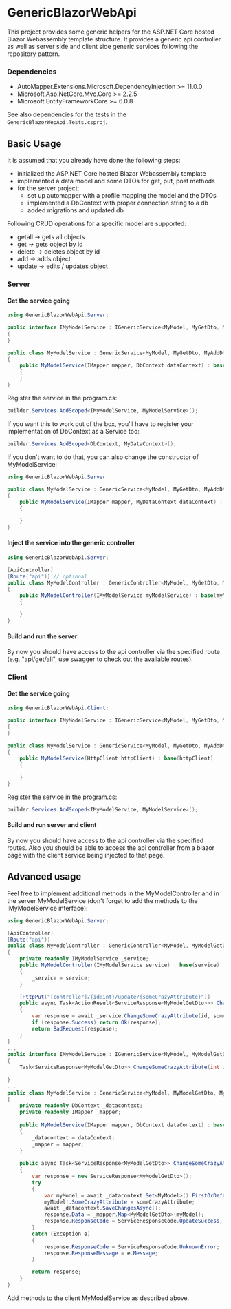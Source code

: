 # GenericBlazorWebApi

This project provides some generic helpers for the ASP.NET Core hosted Blazor Webassembly template structure.
It provides a generic api controller as well as server side and client side generic services following the repository
pattern.

### Dependencies

- AutoMapper.Extensions.Microsoft.DependencyInjection >= 11.0.0
- Microsoft.Asp.NetCore.Mvc.Core >= 2.2.5
- Microsoft.EntityFrameworkCore >= 6.0.8

See also dependencies for the tests in the ```GenericBlazorWepApi.Tests.csproj```.

## Basic Usage

It is assumed that you already have done the following steps:

- initialized the ASP.NET Core hosted Blazor Webassembly template
- implemented a data model and some DTOs for get, put, post methods
- for the server project:
    - set up automapper with a profile mapping the model and the DTOs
    - implemented a DbContext with proper connection string to a db
    - added migrations and updated db

Following CRUD operations for a specific model are supported:

- getall -> gets all objects
- get -> gets object by id
- delete -> deletes object by id
- add -> adds object
- update -> edits / updates object

### Server

#### Get the service going

```csharp
using GenericBlazorWebApi.Server;

public interface IMyModelService : IGenericService<MyModel, MyGetDto, MyAddDto, MyUpdateDto>  
{  
}  

public class MyModelService : GenericService<MyModel, MyGetDto, MyAddDto, MyUpdateDto>, IMyModelService  
{  
	public MyModelService(IMapper mapper, DbContext dataContext) : base(mapper, dataContext)  
    {  
    }
}
```

Register the service in the program.cs:

```csharp
builder.Services.AddScoped<IMyModelService, MyModelService>();
```

If you want this to work out of the box, you'll have to register your implementation of DbContext as a Service too:

```csharp
builder.Services.AddScoped<DbContext, MyDataContext>();
```

If you don't want to do that, you can also change the constructor of MyModelService:

```csharp
using GenericBlazorWebApi.Server

public class MyModelService : GenericService<MyModel, MyGetDto, MyAddDto, MyUpdateDto>, IMyModelService  
{  
	public MyModelService(IMapper mapper, MyDataContext dataContext) : base(mapper, dataContext)  
    {

    }
}
```

#### Inject the service into the generic controller

```csharp
using GenericBlazorWebApi.Server;

[ApiController]
[Route("api")] // optional
public class MyModelController : GenericController<MyModel, MyGetDto, MyAddDto, MyUpdateDto>
{
    public MyModelController(IMyModelService myModelService) : base(myModelService)
    {

    }
}
```

#### Build and run the server

By now you should have access to the api controller via the specified route (e.g. "api/get/all", use swagger to check
out the available routes).

### Client

#### Get the service going

```csharp
using GenericBlazorWebApi.Client;

public interface IMyModelService : IGenericService<MyModel, MyGetDto, MyAddDto, MyUpdateDto>  
{  
}  

public class MyModelService : GenericService<MyModel, MyGetDto, MyAddDto, MyUpdateDto>, IMyModelService  
{  
	public MyModelService(HttpClient httpClient) : base(httpClient)
    {

    }
}
```

Register the service in the program.cs:

```csharp
builder.Services.AddScoped<IMyModelService, MyModelService>();
```

#### Build and run server and client

By now you should have access to the api controller via the specified routes. Also you should be able to access the api
controller from a blazor page with the client service being injected to that page.

## Advanced usage

Feel free to implement additional methods in the MyModelController and in the server MyModelService (don't forget to add the methods
to the IMyModelService interface):

```csharp
using GenericBlazorWebApi.Server;

[ApiController]
[Route("api")]
public class MyModelController : GenericController<MyModel, MyModelGetDto, MyModelAddDto, MyModelUpdateDto>
{
    private readonly IMyModelService _service;
    public MyModelController(IMyModelService service) : base(service)
    {
        _service = service;
    }

    [HttpPut("[controller]/{id:int}/update/{someCrazyAttribute}")]
    public async Task<ActionResult<ServiceResponse<MyModelGetDto>>> ChangeSomeCrazyAttribute(int id, string someCrazyAttribute)
    {
        var response = await _service.ChangeSomeCrazyAttribute(id, someCrazyAttribute);
        if (response.Success) return Ok(response);
        return BadRequest(response);
    }
}
...
public interface IMyModelService : IGenericService<MyModel, MyModelGetDto, MyModelAddDto, MyModelUpdateDto>
{
    Task<ServiceResponse<MyModelGetDto>> ChangeSomeCrazyAttribute(int id, string someCrazyAttribute);
    
}
...
public class MyModelService : GenericService<MyModel, MyModelGetDto, MyModelAddDto, MyModelUpdateDto>, IMyModelService
{
    private readonly DbContext _datacontext;
    private readonly IMapper _mapper;
    
    public MyModelService(IMapper mapper, DbContext dataContext) : base(mapper, dataContext)
    {
        _datacontext = dataContext;
        _mapper = mapper;
    }
    
    public async Task<ServiceResponse<MyModelGetDto>> ChangeSomeCrazyAttribute(int id, string someCrazyAttribute)
    {
        var response = new ServiceResponse<MyModelGetDto>();
        try
        {
            var myModel = await _datacontext.Set<MyModel>().FirstOrDefaultAsync(s => s.Id == id);
            myModel!.SomeCrazyAttribute = someCrazyAttribute;
            await _datacontext.SaveChangesAsync();
            response.Data = _mapper.Map<MyModelGetDto>(myModel);
            response.ResponseCode = ServiceResponseCode.UpdateSuccess;
        }
        catch (Exception e)
        {
            response.ResponseCode = ServiceResponseCode.UnknownError;
            response.ResponseMessage = e.Message;
        }

        return response;
    }
}
```

Add methods to the client MyModelService as described above.

